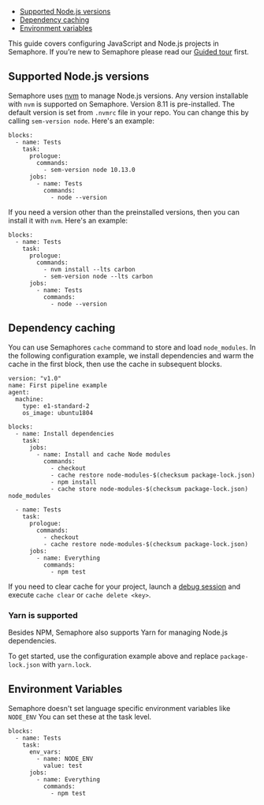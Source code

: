 * [Supported Node.js versions](#supported-node-js-versions)
* [Dependency caching](#dependency-caching)
* [Environment variables](#environment-variables)

This guide covers configuring JavaScript and Node.js projects in Semaphore.
If you’re new to Semaphore please read our
[Guided tour](https://docs.semaphoreci.com/article/77-getting-started) first.

## Supported Node.js versions

Semaphore uses [nvm](https://github.com/creationix/nvm) to manage
Node.js versions. Any version installable with `nvm` is supported on
Semaphore. Version 8.11 is pre-installed. The default
version is set from `.nvmrc` file in your repo. You can change this
by calling `sem-version node`. Here's an example:

<pre><code class="language-yaml">blocks:
  - name: Tests
    task:
      prologue:
        commands:
          - sem-version node 10.13.0
      jobs:
        - name: Tests
          commands:
            - node --version
</code></pre>

If you need a version other than the preinstalled versions, then you
can install it with `nvm`. Here's an example:

<pre><code class="language-yaml">blocks:
  - name: Tests
    task:
      prologue:
        commands:
          - nvm install --lts carbon
          - sem-version node --lts carbon
      jobs:
        - name: Tests
          commands:
            - node --version
</code></pre>

## Dependency caching

You can use Semaphores `cache` command to store and load
`node_modules`. In the following configuration example, we install dependencies
and warm the cache in the first block, then use the cache in subsequent blocks.

<pre><code class="language-yaml">version: "v1.0"
name: First pipeline example
agent:
  machine:
    type: e1-standard-2
    os_image: ubuntu1804

blocks:
  - name: Install dependencies
    task:
      jobs:
        - name: Install and cache Node modules
          commands:
            - checkout
            - cache restore node-modules-$(checksum package-lock.json)
            - npm install
            - cache store node-modules-$(checksum package-lock.json) node_modules

  - name: Tests
    task:
      prologue:
        commands:
          - checkout
          - cache restore node-modules-$(checksum package-lock.json)
      jobs:
        - name: Everything
          commands:
            - npm test
</code></pre>

If you need to clear cache for your project, launch a
[debug session](https://docs.semaphoreci.com/article/75-debugging-with-ssh-access)
and execute `cache clear` or `cache delete <key>`.

### Yarn is supported

Besides NPM, Semaphore also supports Yarn for managing Node.js dependencies.

To get started, use the configuration example above and replace
`package-lock.json` with `yarn.lock`.

## Environment Variables

Semaphore doesn't set language specific environment variables like
`NODE_ENV` You can set these at the task level.

<pre><code class="language-yaml">blocks:
  - name: Tests
    task:
      env_vars:
        - name: NODE_ENV
          value: test
      jobs:
        - name: Everything
          commands:
            - npm test
</code></pre>
